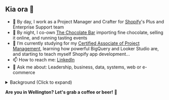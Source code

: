 ## Kia ora 👋 

- 💼 By day, I work as a Project Manager and Crafter for [Shopify](https://github.com/shopify)'s Plus and Enterprise Support team
- 🍫 By night, I co-own [The Chocolate Bar](https://thechocolatebar.nz) importing fine chocolate, selling it online, and running tasting events
- 🌱 I’m currently studying for my [Certified Associate of Project Management](https://www.pmi.org/certifications/certified-associate-capm), learning how powerful BigQuery and Looker Studio are, and starting to teach myself Shopify app development...
- 📫 How to reach me: [LinkedIn](https://linkedin.com/in/adamthomsonnz)
- 💬 Ask me about: Leadership, business, data, systems, web or e-commerce

<details>
<summary>Background (Click to expand)</summary>
I've been with Shopify since 2019, predominantly in leadership roles, where I'm proud to help our teams support globally recongised brands to win and succeed. 🚀<br />
<br />
My career began in graphic and web design as well as music, transitioning to managing a legendary 40yo radio station, which I helped to revitalise successfully. I've worked extensively in marketing, web development, and IT systems administration, serving a wide range of clients including businesses, charities, and government entities.<br />
<br />
As an experienced public speaker and community organiser, I've run WordPress meetups, emceed conferences and festivals, spent over a decade as a radio announcer and interviewer, planned varied events for clubs, groups, businesses and organisations, and more recently I've begun holding classes as a certified chocolate taster.<br />
<br />
I'm technically capable, agile trained, and an experienced leader. I care about good design and seamless experiences, feedback and informed decision making, first principles thinking, fearless innovation, and inspirational leadership. I believe that my diverse experiences enhance my adaptability and foresight in professional settings, making me a valuable member of any team or project.
</details>

**Are you in Wellington? Let's grab a coffee or beer!** 🍻


<!--
**adamthomson/adamthomson** is a ✨ _special_ ✨ repository because its `README.md` (this file) appears on your GitHub profile.

Here are some ideas to get you started:
- 👯 I’m looking to collaborate on ...
- 🤔 I’m looking for help with ...

-->
